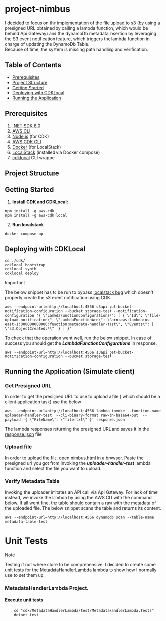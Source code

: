 # project-nimbus

I decided to focus on the implementation of the file upload to s3 (by using a presigned URL obtained by calling a lambda function,
which would be behind Api Gateway) and the dynamoDb metadata insertion by leveraging the S3 event notification feature, 
which triggers the lambda function in charge of updating the DynamoDb Table.  
Because of time, the system is missing path handling and verification.

## Table of Contents
- [Prerequisites](#prerequisites)
- [Project Structure](#project-structure)
- [Getting Started](#getting-started)
- [Deploying with CDKLocal](#deploying-with-cdklocal)
- [Running the Application](#running-the-application)

## Prerequisites

1. [.NET SDK 8.0](https://dotnet.microsoft.com/download/dotnet/8.0)
2. [AWS CLI](https://docs.aws.amazon.com/cli/latest/userguide/getting-started-install.html)
3. [Node.js](https://nodejs.org/) (for CDK)
4. [AWS CDK CLI](https://docs.aws.amazon.com/cdk/latest/guide/cli.html)
5. [Docker](https://docs.docker.com/get-docker/) (for LocalStack)
6. [LocalStack](https://localstack.cloud/) (installed via Docker compose)
7. [cdklocal](https://github.com/localstack/aws-cdk-local) CLI wrapper

## Project Structure

## Getting Started

1. **Install CDK and CDKLocal:**

```shell
npm install -g aws-cdk
npm install -g aws-cdk-local
```

2. **Run localstack**

```shell
docker compose up
```

## Deploying with CDKLocal

```shell
cd ./cdk/
cdklocal bootstrap
cdklocal synth
cdklocal deploy
```

> [!IMPORTANT]  
> The below snippet has to be run to bypass [localstack bug](https://stackoverflow.com/questions/78311472/aws-cdk-create-s3-event-notification-to-sqs-message-in-localstack) which doesn't properly create the s3 event notification using CDK. 

```shell
aws --endpoint-url=http://localhost:4566 s3api put-bucket-notification-configuration --bucket storage-test --notification-configuration '{ \"LambdaFunctionConfigurations\": [ { \"Id\": \"file-upload-notification\", \"LambdaFunctionArn\": \"arn:aws:lambda:us-east-1:000000000000:function:metadata-handler-test\", \"Events\": [ \"s3:ObjectCreated:*\"] } ] }'                                                                                                                                                                      
```
To check that the operation went well, run the below snippet. In case of success you should get the ***LambdaFunctionConfigurations*** in response.

```shell
aws --endpoint-url=http://localhost:4566 s3api get-bucket-notification-configuration --bucket storage-test 
```
## Running the Application (Simulate client)

### Get Presigned URL

In order to get the presigned URL to use to upload a file ( which should be a client application task) use the below

```shell
aws --endpoint-url=http://localhost:4566 lambda invoke --function-name uploader-handler-test  --cli-binary-format raw-in-base64-out  --payload '{ \"FileName\": \"file.txt\" }' response.json
```
The lambda responses returning the presigned URL and saves it in the [response.json](response.json) file

### Upload file

In order to upload the file, open [nimbus.html](nimbus.html) in a browser. Paste the presigned url you got from invoking the ***uploader-handler-test*** lambda function and select the file you want to upload. 

### Verify Metadata Table
Invoking the uploader imitates an API call via Api Gateway. For lack of time instead, we invoke the lambda by using the AWS CLI with the command below.
If all went fine, the table should contain a raw with the metadata of the uploaded file. The below snippet scans the table and returns its content.

```shell
aws --endpoint-url=http://localhost:4566 dynamodb scan --table-name metadata-table-test                                                                                                           
```

# Unit Tests

> [!NOTE]  
> Testing if not where close to be comprehensive. I decided to create some unit tests for the MetadataHandlerLambda lambda to show how I normally use to set them up.
### MetadataHandlerLambda Project.

#### Execute unit tests
```
    cd "cdk/MetadataHandlerLambda/test/MetadataHandlerLambda.Tests"
    dotnet test
```
